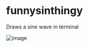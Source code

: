 # funnysinthingy
Draws a sine wave in terminal

![image](https://github.com/YarnikeyZ/funnysinthingy/assets/83335375/a709bcc5-9a8f-45e3-b859-c51c863cd658)
